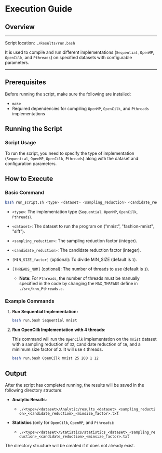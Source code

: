 # Execution Guide

## Overview
---
Script location: `./Results/run.bash` 

It is used to compile and run different implementations (`Sequential`, `OpenMP`, `OpenCilk`, and `Pthreads`) on specified datasets with configurable parameters.

---
## Prerequisites
Before running the script, make sure the following are installed:
- `make`
- Required dependencies for compiling `OpenMP`, `OpenCilk`, and `Pthreads` implementations

## Running the Script

### Script Usage
To run the script, you need to specify the type of implementation (`Sequential`, `OpenMP`, `OpenCilk`, `Pthreads`) along with the dataset and configuration parameters.


## How to Execute

### Basic Command
```bash
bash run_script.sh <type> <dataset> <sampling_reduction> <candidate_reduction> [MIN_SIZE_factor] [THREADS_NUM]
```

- `<type>`: The implementation type (`Sequential`, `OpenMP`, `OpenCilk`, `Pthreads`).
- `<dataset>`: The dataset to run the program on ("mnist", "fashion-mnist", "sift").
- `<sampling_reduction>`: The sampling reduction factor (integer).
- `<candidate_reduction>`: The candidate reduction factor (integer).
- `[MIN_SIZE_factor]` (optional): To divide MIN_SIZE (default is `1`).
- `[THREADS_NUM]` (optional): The number of threads to use (default is `1`).
    
    - **Note**: For `Pthreads`, the number of threads must be manually specified in the code by changing the `MAX_THREADS` define in `./src/knn_Pthreads.c`.


### Example Commands

1. **Run Sequential Implementation:**

   ```bash
   bash run.bash Sequential mnist
   ```
   
2. **Run OpenCilk Implementation with 4 threads:**

   This command will run the `OpenCilk` implementation on the `mnist` dataset with a sampling reduction of `32`, candidate reduction of `16`, and a minimum size factor of `2`. It will use `4` threads.
   
   ```bash
   bash run.bash OpenCilk mnist 25 200 1 12
   ```

## Output

After the script has completed running, the results will be saved in the following directory structure:

- **Analytic Results**:
  
  - `./<type>/<dataset>/Analytic/results_<dataset>_<sampling_reduction>_<candidate_reduction>_<minsize_factor>.txt`

- **Statistics** (only for `OpenCilk`, `OpenMP`, and `Pthreads`):
  
  - `./<type>/<dataset>/Statistics/statistics_<dataset>_<sampling_reduction>_<candidate_reduction>_<minsize_factor>.txt`

The directory structure will be created if it does not already exist.
